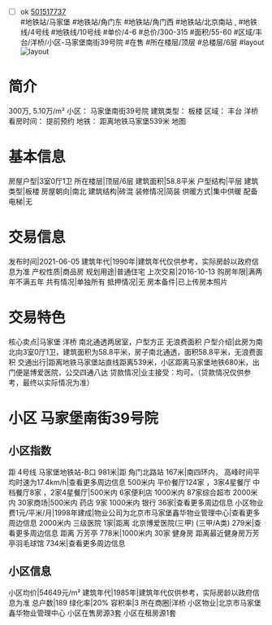 - [ ] ok [501517737](https://bj.5i5j.com/ershoufang/501517737.html)  
 #地铁站/马家堡 #地铁站/角门东 #地铁站/角门西 #地铁站/北京南站 ,  #地铁线/4号线 #地铁线/10号线
#单价/4-6 #总价/300-315 #面积/55-60   #区域/丰台/洋桥/小区-马家堡南街39号院 #在售 #所在楼层/顶层 #总楼层/6层 #layout 
![layout](http://image2a.5i5j.com/bdir/layout/00150b9430a34008904fd359ac6b785a.jpg_P5.jpg) 
# 简介 
 300万,  5.10万/m² 
小区： 马家堡南街39号院
建筑类型： 板楼
区域： 丰台 洋桥
看房时间： 提前预约
地铁： 距离地铁马家堡539米 地图
# 基本信息 
 房屋户型|3室0厅1卫
所在楼层|顶层/6层
建筑面积|58.8平米
户型结构|平层
建筑类型|板楼
房屋朝向|南北
建筑结构|砖混
装修情况|简装
供暖方式|集中供暖
配备电梯|无
# 交易信息 
 发布时间|2021-06-05
建筑年代|1990年|建筑年代仅供参考，实际房龄以政府信息为准
产权性质|商品房
规划用途|普通住宅
上次交易|2016-10-13
购房年限|满两年不满五年
共有情况|单独所有
抵押情况|无
房本备件|已上传房本照片
# 交易特色 
 核心卖点|马家堡 洋桥 南北通透两居室，户型方正 无浪费面积
户型介绍|此房为南北向3室0厅1卫，建筑面积为58.8平米，房子南北通透，面积58.8平米，无浪费面积
交通出行|距离地铁马家堡站直线距离539米，小区距离马家堡地铁680米，出门便是博爱医院，公交四通八达
贷款情况|业主接受：均可。（贷款情况仅供参考，最终以实际情况为准）
# 小区 马家堡南街39号院
## 小区指数 
 距 4号线 马家堡地铁站-B口 981米|距 角门北路站 167米|南四环内， 高峰时间平均时速为17.4km/h|查看更多周边信息
500米内 平价餐厅124家 ，3家4星餐厅
中档餐厅8家 ，2家4星餐厅|500米内 6家便利店
1000米内 87家综合超市
2000米内 30家商场|500米内 药店 9家
1000米内 银行 36家|查看更多周边信息
小区物业费1元/平米/月|1998年建成|物业公司为北京市马家堡鑫华物业管理中心|查看更多周边信息
2000米内 三级医院 1家|距离 北京博爱医院(三甲) (三甲/A类) 279米|查看更多周边信息
距离 万芳亭 778米|1000米内 30家 健身房
距离最近健身房万芳亭羽毛球馆 734米|查看更多周边信息
## 小区信息 
 小区均价|54649元/m²
建筑年代|1985年|建筑年代仅供参考，实际房龄以政府信息为准
总户数|189
绿化率|20%
容积率|3
所在商圈|洋桥
小区物业|北京市马家堡鑫华物业管理中心
小区在售房源3套
小区在租房源1套
